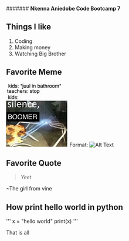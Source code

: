 ####### **Nkenna Aniedobe Code Bootcamp 7**

## **Things I like**

1. Coding
1. Making money
1. Watching Big Brother

## **Favorite Meme**

![Silence Boomer](/images/silenceboomer.jpg)
Format: ![Alt Text](url)

## **Favorite Quote**

> _Yeet_

~The girl from vine

## **How print hello world in python**

'''
x = "hello world"
print(x)
'''

That is all
